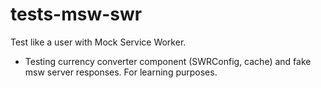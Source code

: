 # tests-msw-swr

Test like a user with Mock Service Worker.
- Testing currency converter component (SWRConfig, cache) and fake msw server responses. 
  For learning purposes.
